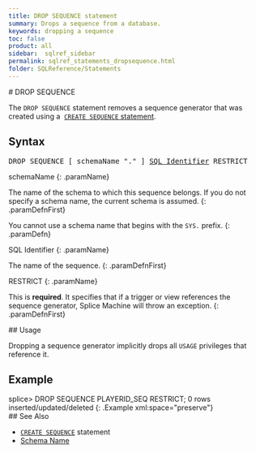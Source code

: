 ```yaml
---
title: DROP SEQUENCE statement
summary: Drops a sequence from a database.
keywords: dropping a sequence
toc: false
product: all
sidebar:  sqlref_sidebar
permalink: sqlref_statements_dropsequence.html
folder: SQLReference/Statements
---
```

<section>
<div class="TopicContent" data-swiftype-index="true" markdown="1">
# DROP SEQUENCE

The `DROP SEQUENCE` statement removes a sequence generator that was
created using a &nbsp;[`CREATE SEQUENCE`
statement](sqlref_statements_createsequence.html).

## Syntax

<div class="fcnWrapperWide"><pre class="FcnSyntax">
DROP SEQUENCE [ schemaName "." ] <a href="sqlref_identifiers_intro.html">SQL Identifier</a> RESTRICT</pre>

</div>
<div class="paramList" markdown="1">
schemaName
{: .paramName}

The name of the schema to which this sequence belongs. If you do not
specify a schema name, the current schema is assumed.
{: .paramDefnFirst}

You cannot use a schema name that begins with the `SYS.` prefix.
{: .paramDefn}

SQL Identifier
{: .paramName}

The name of the sequence.
{: .paramDefnFirst}

RESTRICT
{: .paramName}

This is **required**. It specifies that if a trigger or view references
the sequence generator, Splice Machine will throw an exception.
{: .paramDefnFirst}

</div>
## Usage

Dropping a sequence generator implicitly drops all `USAGE` privileges
that reference it.

## Example

<div class="preWrapper" markdown="1">
    splice> DROP SEQUENCE PLAYERID_SEQ RESTRICT;
    0 rows inserted/updated/deleted
{: .Example xml:space="preserve"}

</div>
## See Also

* [`CREATE SEQUENCE`](sqlref_statements_createsequence.html) statement
* [Schema Name](sqlref_identifiers_types.html#SchemaName)

</div>
</section>

